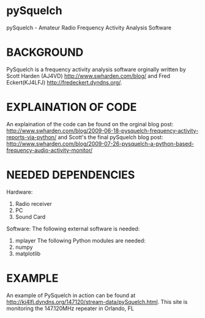 pySquelch
=========

pySquelch - Amateur Radio Frequency Activity Analysis Software

BACKGROUND
==========
PySquelch is a frequency activity analysis software orginally written by Scott Harden (AJ4VD) <http://www.swharden.com/blog/> and Fred Eckert(KJ4LFJ) <http://fredeckert.dyndns.org/>.

EXPLAINATION OF CODE
====================
An explaination of the code can be found on the orginal blog post: http://www.swharden.com/blog/2009-06-18-pysquelch-frequency-activity-reports-via-python/ and Scott's the final pySquelch blog post: http://www.swharden.com/blog/2009-07-26-pysquelch-a-python-based-frequency-audio-activity-monitor/

NEEDED DEPENDENCIES
===================
Hardware:
1. Radio receiver
2. PC
3. Sound Card

Software:
The following external software is needed:
1. mplayer
The following Python modules are needed:
1. numpy
2. matplotlib

EXAMPLE
=======
An example of PySquelch in action can be found at http://kj4lfj.dyndns.org/147120/stream-data/pySquelch.html. This site is monitoring the 147.120MHz repeater in Orlando, FL

